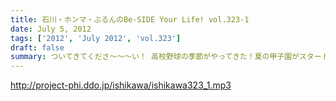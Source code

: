 ```yaml
---
title: 石川・ホンマ・ぶるんのBe-SIDE Your Life! vol.323-1
date: July 5, 2012
tags: ['2012', 'July 2012', 'vol.323']
draft: false
summary: ついてきてくださ～～～い！ 高校野球の季節がやってきた！夏の甲子園がスタートということで 野球トークがっつり！が始まる季節です。ＮＡＭＡＥ
---
```


http://project-phi.ddo.jp/ishikawa/ishikawa323_1.mp3